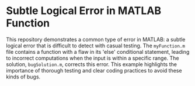 # Subtle Logical Error in MATLAB Function

This repository demonstrates a common type of error in MATLAB: a subtle logical error that is difficult to detect with casual testing. The `myFunction.m` file contains a function with a flaw in its 'else' conditional statement, leading to incorrect computations when the input is within a specific range. The solution, `bugSolution.m`, corrects this error.  This example highlights the importance of thorough testing and clear coding practices to avoid these kinds of bugs.